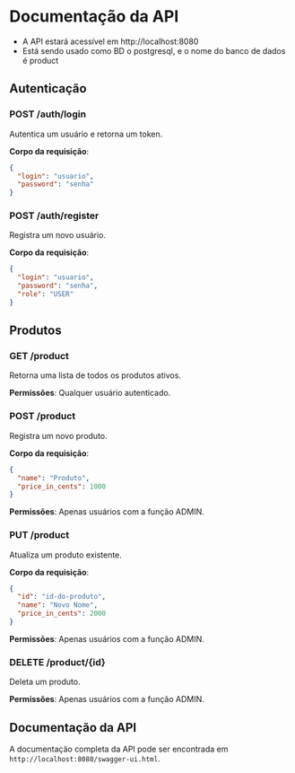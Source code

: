 # Documentação da API
- A API estará acessível em http://localhost:8080
- Está sendo usado como BD o postgresql, e o nome do banco de dados é product

## Autenticação

### POST /auth/login

Autentica um usuário e retorna um token.

**Corpo da requisição**:

```json
{
  "login": "usuario",
  "password": "senha"
}
```

### POST /auth/register

Registra um novo usuário.

**Corpo da requisição**:

```json
{
  "login": "usuario",
  "password": "senha",
  "role": "USER"
}
```

## Produtos

### GET /product

Retorna uma lista de todos os produtos ativos.

**Permissões**: Qualquer usuário autenticado.

### POST /product

Registra um novo produto.

**Corpo da requisição**:

```json
{
  "name": "Produto",
  "price_in_cents": 1000
}
```

**Permissões**: Apenas usuários com a função ADMIN.

### PUT /product

Atualiza um produto existente.

**Corpo da requisição**:

```json
{
  "id": "id-do-produto",
  "name": "Novo Nome",
  "price_in_cents": 2000
}
```

**Permissões**: Apenas usuários com a função ADMIN.

### DELETE /product/{id}

Deleta um produto.

**Permissões**: Apenas usuários com a função ADMIN.

## Documentação da API

A documentação completa da API pode ser encontrada em `http://localhost:8080/swagger-ui.html`.

